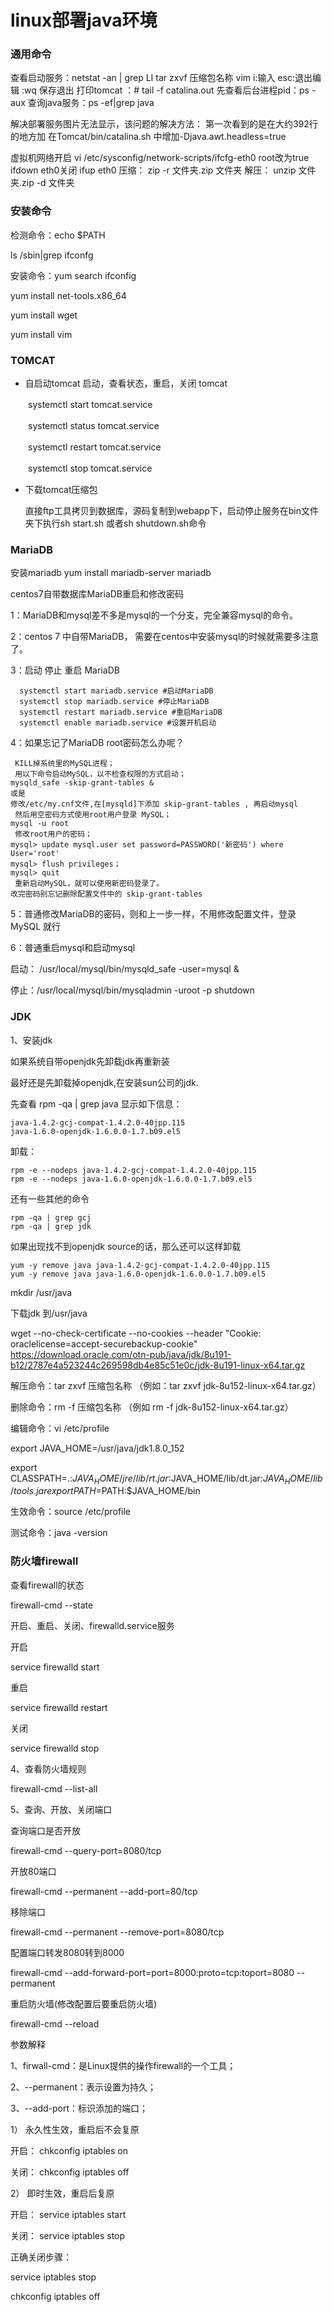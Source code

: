 # linux部署java环境
### 通用命令

查看启动服务：netstat -an | grep LI
tar zxvf 压缩包名称
vim    i:输入  esc:退出编辑    :wq  保存退出
打印tomcat ：# tail -f catalina.out
先查看后台进程pid：ps -aux
查询java服务：ps -ef|grep java

解决部署服务图片无法显示，该问题的解决方法：
第一次看到的是在大约392行的地方加
在Tomcat/bin/catalina.sh 中增加-Djava.awt.headless=true

虚拟机网络开启 vi /etc/sysconfig/network-scripts/ifcfg-eth0  root改为true
ifdown eth0关闭
  ifup eth0
压缩：
zip  -r  文件夹.zip  文件夹
解压：
unzip  文件夹.zip  -d  文件夹

### 安装命令
检测命令：echo $PATH  

ls /sbin|grep ifconfg

安装命令：yum search ifconfig

yum install net-tools.x86_64

yum install wget

yum install vim


### TOMCAT
- 自启动tomcat
启动，查看状态，重启，关闭 tomcat

　　systemctl start tomcat.service
  
　　systemctl status tomcat.service
  
　　systemctl restart tomcat.service
  
　　systemctl stop tomcat.service
  
- 下载tomcat压缩包

  直接ftp工具拷贝到数据库，源码复制到webapp下，启动停止服务在bin文件夹下执行sh start.sh 或者sh shutdown.sh命令
  
  
  
### MariaDB
 安装mariadb
  yum install mariadb-server mariadb 

centos7自带数据库MariaDB重启和修改密码

1：MariaDB和mysql差不多是mysql的一个分支，完全兼容mysql的命令。

2：centos 7 中自带MariaDB， 需要在centos中安装mysql的时候就需要多注意了。

3：启动 停止 重启 MariaDB

      systemctl start mariadb.service #启动MariaDB
      systemctl stop mariadb.service #停止MariaDB
      systemctl restart mariadb.service #重启MariaDB
      systemctl enable mariadb.service #设置开机启动
	  
4：如果忘记了MariaDB root密码怎么办呢？

     KILL掉系统里的MySQL进程；
     用以下命令启动MySQL，以不检查权限的方式启动；
    mysqld_safe -skip-grant-tables &
    或是
    修改/etc/my.cnf文件,在[mysqld]下添加 skip-grant-tables , 再启动mysql
     然后用空密码方式使用root用户登录 MySQL；
    mysql -u root
     修改root用户的密码；
    mysql> update mysql.user set password=PASSWORD('新密码') where User='root'
    mysql> flush privileges；
    mysql> quit
     重新启动MySQL，就可以使用新密码登录了。
    改完密码别忘记删除配置文件中的 skip-grant-tables
	
	
5：普通修改MariaDB的密码，则和上一步一样，不用修改配置文件，登录MySQL 就行

6：普通重启mysql和启动mysql

   启动： /usr/local/mysql/bin/mysqld_safe -user=mysql &
   
   停止：/usr/local/mysql/bin/mysqladmin -uroot -p shutdown
   
   
   
   
### JDK

1、安装jdk  

如果系统自带openjdk先卸载jdk再重新装

最好还是先卸载掉openjdk,在安装sun公司的jdk.

先查看 rpm -qa | grep java
显示如下信息：

    java-1.4.2-gcj-compat-1.4.2.0-40jpp.115
    java-1.6.0-openjdk-1.6.0.0-1.7.b09.el5
	
卸载：

    rpm -e --nodeps java-1.4.2-gcj-compat-1.4.2.0-40jpp.115
    rpm -e --nodeps java-1.6.0-openjdk-1.6.0.0-1.7.b09.el5
	
还有一些其他的命令

    rpm -qa | grep gcj
    rpm -qa | grep jdk
	
如果出现找不到openjdk source的话，那么还可以这样卸载

    yum -y remove java java-1.4.2-gcj-compat-1.4.2.0-40jpp.115
    yum -y remove java java-1.6.0-openjdk-1.6.0.0-1.7.b09.el5
	

mkdir /usr/java

下载jdk  到/usr/java

wget --no-check-certificate --no-cookies --header "Cookie: oraclelicense=accept-securebackup-cookie" https://download.oracle.com/otn-pub/java/jdk/8u191-b12/2787e4a523244c269598db4e85c51e0c/jdk-8u191-linux-x64.tar.gz

解压命令：tar zxvf 压缩包名称 （例如：tar zxvf jdk-8u152-linux-x64.tar.gz）

删除命令：rm -f 压缩包名称 （例如 rm -f jdk-8u152-linux-x64.tar.gz）

编辑命令：vi /etc/profile

export JAVA_HOME=/usr/java/jdk1.8.0_152 

export CLASSPATH=.:$JAVA_HOME/jre/lib/rt.jar:$JAVA_HOME/lib/dt.jar:$JAVA_HOME/lib/tools.jar 
export PATH=$PATH:$JAVA_HOME/bin

生效命令：source /etc/profile

测试命令：java -version

### 防火墙firewall

查看firewall的状态

firewall-cmd --state

开启、重启、关闭、firewalld.service服务

 开启
 
service firewalld start

重启

service firewalld restart

关闭

service firewalld stop

4、查看防火墙规则

firewall-cmd --list-all 

5、查询、开放、关闭端口

查询端口是否开放

firewall-cmd --query-port=8080/tcp

开放80端口

firewall-cmd --permanent --add-port=80/tcp

移除端口

firewall-cmd --permanent --remove-port=8080/tcp

配置端口转发8080转到8000

firewall-cmd --add-forward-port=port=8000:proto=tcp:toport=8080 --permanent

重启防火墙(修改配置后要重启防火墙)

firewall-cmd --reload

参数解释

1、firwall-cmd：是Linux提供的操作firewall的一个工具；

2、--permanent：表示设置为持久；

3、--add-port：标识添加的端口；


1） 永久性生效，重启后不会复原


开启： chkconfig iptables on


关闭： chkconfig iptables off


2） 即时生效，重启后复原


开启： service iptables start


关闭： service iptables stop


正确关闭步骤：

service iptables stop 

chkconfig  iptables off 
